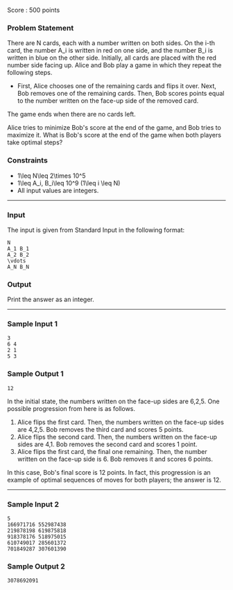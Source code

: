 Score : 500 points

### Problem Statement

There are N cards, each with a number written on both sides. On the i-th card, the number A\_i is written in red on one side, and the number B\_i is written in blue on the other side. Initially, all cards are placed with the red number side facing up. Alice and Bob play a game in which they repeat the following steps.

* First, Alice chooses one of the remaining cards and flips it over. Next, Bob removes one of the remaining cards. Then, Bob scores points equal to the number written on the face-up side of the removed card.

The game ends when there are no cards left.

Alice tries to minimize Bob's score at the end of the game, and Bob tries to maximize it. What is Bob's score at the end of the game when both players take optimal steps?

### Constraints

* 1\leq N\leq 2\times 10^5
* 1\leq A\_i, B\_i\leq 10^9 (1\leq i \leq N)
* All input values are integers.

---

### Input

The input is given from Standard Input in the following format:

```
N
A_1 B_1
A_2 B_2
\vdots
A_N B_N
```

### Output

Print the answer as an integer.

---

### Sample Input 1

```
3
6 4
2 1
5 3
```

### Sample Output 1

```
12
```

In the initial state, the numbers written on the face-up sides are 6,2,5. One possible progression from here is as follows.

1. Alice flips the first card. Then, the numbers written on the face-up sides are 4,2,5. Bob removes the third card and scores 5 points.
2. Alice flips the second card. Then, the numbers written on the face-up sides are 4,1. Bob removes the second card and scores 1 point.
3. Alice flips the first card, the final one remaining. Then, the number written on the face-up side is 6. Bob removes it and scores 6 points.

In this case, Bob's final score is 12 points. In fact, this progression is an example of optimal sequences of moves for both players; the answer is 12.

---

### Sample Input 2

```
5
166971716 552987438
219878198 619875818
918378176 518975015
610749017 285601372
701849287 307601390
```

### Sample Output 2

```
3078692091
```
